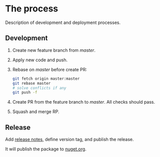 # The process

Description of development and deployment processes.

## Development

1. Create new feature branch from *master*.
1. Apply new code and push.
1. Rebase on *master* before create PR:

   ``` bash
   git fetch origin master:master
   git rebase master
   # solve conflicts if any
   git push -f
   ```

1. Create PR from the feature branch to *master*. All checks should pass.
1. Squash and merge RP.

## Release

Add [release notes](https://github.com/sgaliamov/scurry/releases/new), define version tag, and publish the release.

It will publish the package to [nuget.org](https://www.nuget.org/packages/SCurry/).
